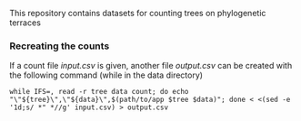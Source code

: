 This repository contains datasets for counting trees on phylogenetic terraces

### Recreating the counts
If a count file *input.csv* is given, another file *output.csv* can be created with the following command (while in the data directory)

    while IFS=, read -r tree data count; do echo "\"${tree}\",\"${data}\",$(path/to/app $tree $data)"; done < <(sed -e '1d;s/ *" *//g' input.csv) > output.csv
